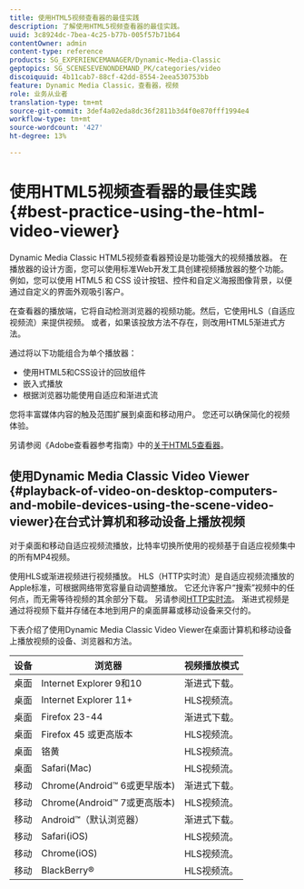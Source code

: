```yaml
---
title: 使用HTML5视频查看器的最佳实践
description: 了解使用HTML5视频查看器的最佳实践。
uuid: 3c8924dc-7bea-4c25-b77b-005f57b71b64
contentOwner: admin
content-type: reference
products: SG_EXPERIENCEMANAGER/Dynamic-Media-Classic
geptopics: SG_SCENESEVENONDEMAND_PK/categories/video
discoiquuid: 4b11cab7-88cf-42dd-8554-2eea530753bb
feature: Dynamic Media Classic，查看器，视频
role: 业务从业者
translation-type: tm+mt
source-git-commit: 3def4a02eda8dc36f2811b3d4f0e870fff1994e4
workflow-type: tm+mt
source-wordcount: '427'
ht-degree: 13%

---
```



# 使用HTML5视频查看器的最佳实践{#best-practice-using-the-html-video-viewer}

Dynamic Media Classic HTML5视频查看器预设是功能强大的视频播放器。 在播放器的设计方面，您可以使用标准Web开发工具创建视频播放器的整个功能。 例如，您可以使用 HTML5 和 CSS 设计按钮、控件和自定义海报图像背景，以便通过自定义的界面外观吸引客户。

在查看器的播放端，它将自动检测浏览器的视频功能。然后，它使用HLS（自适应视频流）来提供视频。 或者，如果该投放方法不存在，则改用HTML5渐进式方法。

通过将以下功能组合为单个播放器：

* 使用HTML5和CSS设计的回放组件
* 嵌入式播放
* 根据浏览器功能使用自适应和渐进式流

您将丰富媒体内容的触及范围扩展到桌面和移动用户。 您还可以确保简化的视频体验。

另请参阅《Adobe查看器参考指南》中的[关于HTML5查看器](https://experienceleague.adobe.com/docs/dynamic-media-developer-resources/library/viewers-for-aem-assets-only/c-html5-aem-asset-viewers.html?lang=en#viewers-for-aem-assets-only)。

## 使用Dynamic Media Classic Video Viewer {#playback-of-video-on-desktop-computers-and-mobile-devices-using-the-scene-video-viewer}在台式计算机和移动设备上播放视频

对于桌面和移动自适应视频流播放，比特率切换所使用的视频基于自适应视频集中的所有MP4视频。

使用HLS或渐进视频进行视频播放。 HLS（HTTP实时流）是自适应视频流播放的Apple标准，可根据网络带宽容量自动调整播放。 它还允许客户“搜索”视频中的任何点，而无需等待视频的其余部分下载。 另请参阅[HTTP实时流](https://developer.apple.com/streaming/)。 渐进式视频是通过将视频下载并存储在本地到用户的桌面屏幕或移动设备来交付的。

下表介绍了使用Dynamic Media Classic Video Viewer在桌面计算机和移动设备上播放视频的设备、浏览器和方法。

| 设备 | 浏览器 | 视频播放模式 |
|--- |--- |--- |
| 桌面 | Internet Explorer 9和10 | 渐进式下载。 |
| 桌面 | Internet Explorer 11+ | HLS视频流。 |
| 桌面 | Firefox 23-44 | 渐进式下载。 |
| 桌面 | Firefox 45 或更高版本 | HLS视频流。 |
| 桌面 | 铬黄 | HLS视频流。 |
| 桌面 | Safari(Mac) | HLS视频流。 |
| 移动 | Chrome(Android™ 6或更早版本) | 渐进式下载。 |
| 移动 | Chrome(Android™ 7或更高版本) | HLS视频流。 |
| 移动 | Android™（默认浏览器） | 渐进式下载。 |
| 移动 | Safari(iOS) | HLS视频流。 |
| 移动 | Chrome(iOS) | HLS视频流。 |
| 移动 | BlackBerry® | HLS视频流。 |
